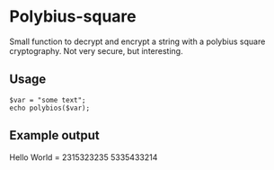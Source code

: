Polybius-square
===============

Small function to decrypt and encrypt a string with a polybius square cryptography. Not very secure, but interesting.

## Usage

```
$var = "some text";
echo polybios($var);
```

## Example output

Hello World = 2315323235 5335433214
